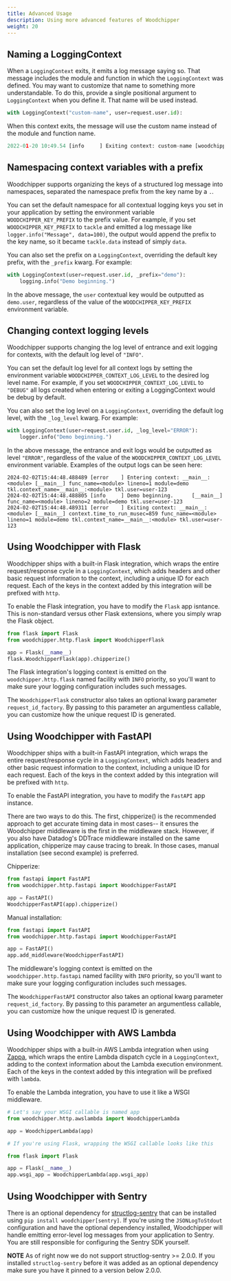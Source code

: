```yaml
---
title: Advanced Usage
description: Using more advanced features of Woodchipper
weight: 20
---
```


## Naming a LoggingContext

When a `LoggingContext` exits, it emits a log message saying so. That message includes the module and function in
which the `LoggingContext` was defined. You may want to customize that name to something more understandable. To do
this, provide a single positional argument to `LoggingContext` when you define it. That name will be used instead.

```python
with LoggingContext("custom-name", user=request.user.id):
```

When this context exits, the message will use the custom name instead of the module and function name.

```python
2022-01-20 10:49.54 [info     ] Exiting context: custom-name [woodchipper.context] context.time_to_run_musec=1318 func_name=<module> lineno=1 module=<stdin> user=1000
```

## Namespacing context variables with a prefix

Woodchipper supports organizing the keys of a structured log message into namespaces, separated the namespace prefix
from the key name by a `.`.

You can set the default namespace for all contextual logging keys you set in your application by setting the
environment variable `WOODCHIPPER_KEY_PREFIX` to the prefix value. For example, if you set `WOODCHIPPER_KEY_PREFIX` to
`tackle` and emitted a log message like `logger.info("Message", data=100)`, the output would append the prefix to the
key name, so it became `tackle.data` instead of simply `data`.

You can also set the prefix on a `LoggingContext`, overriding the default key prefix, with the `_prefix` kwarg. For
example:

```python
with LoggingContext(user=request.user.id, _prefix="demo"):
    logging.info("Demo beginning.")
```

In the above message, the `user` contextual key would be outputted as `demo.user`, regardless of the value of the
`WOODCHIPPER_KEY_PREFIX` environment variable.

## Changing context logging levels

Woodchipper supports changing the log level of entrance and exit logging for contexts, with the default log level of `"INFO"`.

You can set the default log level for all context logs by setting the environment variable `WOODCHIPPER_CONTEXT_LOG_LEVEL` to
the desired log level name. For example, if you set `WOODCHIPPER_CONTEXT_LOG_LEVEL` to `"DEBUG"` all logs created when entering or
exiting a LoggingContext would be debug by default.

You can also set the log level on a `LoggingContext`, overriding the default log level, with the `_log_level` kwarg. For
example:

```python
with LoggingContext(user=request.user.id, _log_level="ERROR"):
    logger.info("Demo beginning.")
```

In the above message, the entrance and exit logs would be outputted as level `"ERROR"`, regardless of the value of the
`WOODCHIPPER_CONTEXT_LOG_LEVEL` environment variable. Examples of the output logs can be seen here:

```
2024-02-02T15:44:48.488489 [error    ] Entering context: __main__:<module> [__main__] func_name=<module> lineno=1 module=demo tkl.context_name=__main__:<module> tkl.user=user-123
2024-02-02T15:44:48.488805 [info     ] Demo beginning.      [__main__] func_name=<module> lineno=2 module=demo tkl.user=user-123
2024-02-02T15:44:48.489311 [error    ] Exiting context: __main__:<module> [__main__] context.time_to_run_musec=859 func_name=<module> lineno=1 module=demo tkl.context_name=__main__:<module> tkl.user=user-123
```

## Using Woodchipper with Flask

Woodchipper ships with a built-in Flask integration, which wraps the entire request/response cycle in a
`LoggingContext`, which adds headers and other basic request information to the context, including a unique ID for
each request. Each of the keys in the context added by this integration will be prefixed with `http`.

To enable the Flask integration, you have to modify the `Flask` app isntance. This is non-standard versus other Flask
extensions, where you simply wrap the Flask object.

```python
from flask import Flask
from woodchipper.http.flask import WoodchipperFlask

app = Flask(__name__)
flask.WoodchipperFlask(app).chipperize()
```

The Flask integration's logging context is emitted on the `woodchipper.http.flask` named facility with `INFO` priority,
so you'll want to make sure your logging configuration includes such messages.

The `WoodchipperFlask` constructor also takes an optional kwarg parameter `request_id_factory`. By passing to this
parameter an argumentless callable, you can customize how the unique request ID is generated.

## Using Woodchipper with FastAPI

Woodchipper ships with a built-in FastAPI integration, which wraps the entire request/response cycle in a
`LoggingContext`, which adds headers and other basic request information to the context, including a unique ID for
each request. Each of the keys in the context added by this integration will be prefixed with `http`.

To enable the FastAPI integration, you have to modify the `FastAPI` app instance.

There are two ways to do this. The first, chipperize() is the recommended approach to get accurate timing data
in most cases-- it ensures the Woodchipper middleware is the first in the middleware stack.
However, if you also have Datadog's DDTrace middleware installed on the same application, chipperize may cause
tracing to break. In those cases, manual installation (see second example) is preferred.

Chipperize:
```python
from fastapi import FastAPI
from woodchipper.http.fastapi import WoodchipperFastAPI

app = FastAPI()
WoodchipperFastAPI(app).chipperize()
```

Manual installation:
```python
from fastapi import FastAPI
from woodchipper.http.fastapi import WoodchipperFastAPI

app = FastAPI()
app.add_middleware(WoodchipperFastAPI)
```

The middleware's logging context is emitted on the `woodchipper.http.fastapi` named facility with `INFO` priority,
 so you'll want to make sure your logging configuration includes such messages.

The `WoodchipperFastAPI` constructor also takes an optional kwarg parameter `request_id_factory`. By passing to this
parameter an argumentless callable, you can customize how the unique request ID is generated.


## Using Woodchipper with AWS Lambda

Woodchipper ships with a built-in AWS Lambda integration when using [Zappa](https://github.com/Zappa/zappa), which
wraps the entire Lambda dispatch cycle in a `LoggingContext`, adding to the context information about the Lambda
execution environment. Each of the keys in the context added by this integration will be prefixed with `lambda`.

To enable the Lambda integration, you have to use it like a WSGI middleware.

```python
# Let's say your WSGI callable is named app
from woodchipper.http.awslambda import WoodchipperLambda

app = WoodchipperLambda(app)

# If you're using Flask, wrapping the WSGI callable looks like this

from flask import Flask

app = Flask(__name__)
app.wsgi_app = WoodchipperLambda(app.wsgi_app)
```

## Using Woodchipper with Sentry
There is an optional dependency for [structlog-sentry](https://github.com/kiwicom/structlog-sentry) that can be installed
using `pip install woodchipper[sentry]`. If you're using the `JSONLogToStdout` configuration and have the optional dependency installed, Woodchipper will handle emitting error-level log
messages from your application to Sentry. You are still responsible for configuring the Sentry SDK yourself.

**NOTE** As of right now we do not support structlog-sentry >= 2.0.0. If you installed `structlog-sentry` before it was added
as an optional dependency make sure you have it pinned to a version below 2.0.0.
